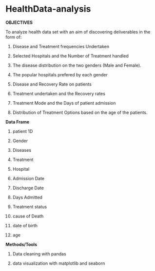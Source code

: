 # HealthData-analysis
**OBJECTIVES**

To analyze health data set with an aim of discovering deliverables in the form of:

1. Disease and Treatment frequencies Undertaken

2. Selected Hospitals and the Number of Treatment handled

3. The disease distribution on the two genders (Male and Female).

4. The popular hospitals prefered by each gender

5. Disease and Recovery Rate on patients

6. Treatment undertaken and the Recovery rates

7. Treatment Mode and the Days of patient admission

8. Distribution of Treatment Options based on the age of the patients.

**Data Frame**

1. patient 1D

2. Gender

3. Diseases

4. Treatment

5. Hospital

6. Admission Date

7. Discharge Date

8. Days Admitted

9. Treatment status

10. cause of Death

11. date of birth

12. age



**Methods/Tools**

1. Data cleaning with pandas

2. data visualization with matplotlib and seaborn
